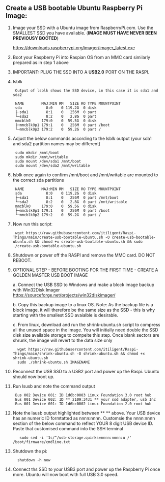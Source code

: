    ## Create a USB bootable Ubuntu Raspberry Pi Image: ##
  
  
  
  
1. Image your SSD with a Ubuntu image from RaspberryPi.com. Use the SMALLEST SSD you have available. (**IMAGE MUST HAVE NEVER BEEN PREVIOUSY BOOTED**) 

   https://downloads.raspberrypi.org/imager/imager_latest.exe

2. Boot your Raspberry Pi into Raspian OS from an MMC card similarly prepared as in step 1 above  

3. IMPORTANT: PLUG THE SSD INTO A **USB2.0** PORT ON THE RASPI. 

4. lsblk

        Output of lsblk shows the SSD device, in this case it is sda1 and sda2 
 
        NAME        MAJ:MIN RM   SIZE RO TYPE MOUNTPOINT
        sda           8:0    0 119.2G  0 disk 
        ├─sda1        8:1    0   256M  0 part 
        └─sda2        8:2    0   2.8G  0 part 
        mmcblk0     179:0    0  59.5G  0 disk 
        ├─mmcblk0p1 179:1    0   256M  0 part /boot
        └─mmcblk0p2 179:2    0  59.2G  0 part /


5. Adjust the below commands according to the lsblk output (your sda1 and sda2 partition names may be different)

        sudo mkdir /mnt/boot
        sudo mkdir /mnt/writable
        sudo mount /dev/sda1 /mnt/boot
        sudo mount /dev/sda2 /mnt/writable


6. lsblk once again to confirm /mnt/boot and /mnt/writable are mounted to the correct sda partitions
        
        NAME        MAJ:MIN RM   SIZE RO TYPE MOUNTPOINT
        sda           8:0    0 119.2G  0 disk 
        ├─sda1        8:1    0   256M  0 part /mnt/boot
        └─sda2        8:2    0   2.8G  0 part /mnt/writable
        mmcblk0     179:0    0  59.5G  0 disk 
        ├─mmcblk0p1 179:1    0   256M  0 part /boot
        └─mmcblk0p2 179:2    0  59.2G  0 part /


7. Now run this script:

        wget https://raw.githubusercontent.com/itiligent/Raspi-Things/main/create-usb-bootable-ubuntu.sh -O create-usb-bootable-ubuntu.sh && chmod +x create-usb-bootable-ubuntu.sh && sudo ./create-usb-bootable-ubuntu.sh


8. Shutdown or power off the RASPI and remove the MMC card.  DO NOT REBOOT.


9. OPTIONAL STEP - BEFORE BOOTING FOR THE FIRST TIME - CREATE A GOLDEN MASTER USB BOOT IMAGE

   a. Connect the USB SSD to Windows and make a block image backup with Win32Disk Imager https://sourceforge.net/projects/win32diskimager/

   b. Copy this backup image to a linux OS. 
      Note: As the backup file is a block image, it will therefore be the same size as the SSD - this is why starting with the smallest SSD avaialble is desirable.
   
     c. From linux, download and run the shrink-ubuntu.sh script to compress all the unused space in the image. 
        You will initially need double the SSD disk size available storage to compelte this step. 
        Once blank sectors are shrunk, the image will revert to the data size only
            
         wget https://raw.githubusercontent.com/itiligent/Raspi-Things/main/shrink-ubuntu.sh -O shrink-ubuntu.sh && chmod +x shrink-ubuntu.sh
         sudo ./shrink-ubuntu.sh IMAGENAME

10. Reconnect the USB SSD to a USB2 port and power up the Raspi. Ubuntu should now boot up.


11. Run lsusb and note the command output 

         Bus 002 Device 001: ID 1d6b:0003 Linux Foundation 3.0 root hub
         Bus 001 Device 002: ID ** 2109:3431 ** your ssd adapter, usb Inc
         Bus 001 Device 001: ID 1d6b:0002 Linux Foundation 2.0 root hub

12.  Note the lausb output highlighted between **  ** above. Your USB device has an numeric ID formtatted as nnnn:nnnn. 
      Customsie the nnnn:nnnn section of the below command to reflect YOUR 8 digit USB device ID. 
      Paste that customised command into the SSH terminal
      
            sudo sed -i '1s/^/usb-storage.quirks=nnnn:nnnn:u /'  /boot/firmware/cmdline.txt
            
13. Shutdown the pi: 

          shutdown -h now

        
14. Connect ths SSD to your USB3 port and power up the Raspberry Pi once more. Ubuntu will now boot with full USB 3.0 speed.
